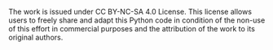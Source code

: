 The work is issued under CC BY-NC-SA 4.0 License. This license allows users to freely share and adapt this Python code in condition of the non-use of this effort in commercial purposes and the attribution of the work to its original authors. 
